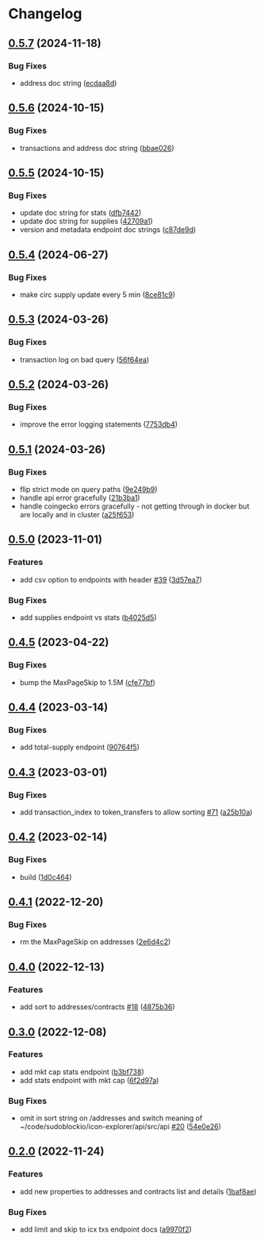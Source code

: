 # Changelog

## [0.5.7](https://github.com/sudoblockio/icon-go-api/compare/v0.5.6...v0.5.7) (2024-11-18)


### Bug Fixes

* address doc string ([ecdaa8d](https://github.com/sudoblockio/icon-go-api/commit/ecdaa8d1e636767b4c319bb5f571a3645800a207))

## [0.5.6](https://github.com/sudoblockio/icon-go-api/compare/v0.5.5...v0.5.6) (2024-10-15)


### Bug Fixes

* transactions and address doc string ([bbae026](https://github.com/sudoblockio/icon-go-api/commit/bbae0269689d3fdc42758d3a86b7a3480855c168))

## [0.5.5](https://github.com/sudoblockio/icon-go-api/compare/v0.5.4...v0.5.5) (2024-10-15)


### Bug Fixes

* update doc string for stats ([dfb7442](https://github.com/sudoblockio/icon-go-api/commit/dfb74428f10adb28f2453a14ec00ba8c8a6a88cb))
* update doc string for supplies ([42709a1](https://github.com/sudoblockio/icon-go-api/commit/42709a18ad90aaa34b3f87ca5521aadd7401d5c6))
* version and metadata endpoint doc strings ([c87de9d](https://github.com/sudoblockio/icon-go-api/commit/c87de9dac3264b68e61b08e48c30d77d6138cdca))

## [0.5.4](https://github.com/sudoblockio/icon-go-api/compare/v0.5.3...v0.5.4) (2024-06-27)


### Bug Fixes

* make circ supply update every 5 min ([8ce81c9](https://github.com/sudoblockio/icon-go-api/commit/8ce81c9fbc72fd23809e183fbf62a22ba0faa554))

## [0.5.3](https://github.com/sudoblockio/icon-go-api/compare/v0.5.2...v0.5.3) (2024-03-26)


### Bug Fixes

* transaction log on bad query ([56f64ea](https://github.com/sudoblockio/icon-go-api/commit/56f64eab788e489905b7b146bcaeda7c8c0b7a6c))

## [0.5.2](https://github.com/sudoblockio/icon-go-api/compare/v0.5.1...v0.5.2) (2024-03-26)


### Bug Fixes

* improve the error logging statements ([7753db4](https://github.com/sudoblockio/icon-go-api/commit/7753db48272f98861b7b71aea2928a85695f7ca1))

## [0.5.1](https://github.com/sudoblockio/icon-go-api/compare/v0.5.0...v0.5.1) (2024-03-26)


### Bug Fixes

* flip strict mode on query paths ([9e249b9](https://github.com/sudoblockio/icon-go-api/commit/9e249b931308597aac2da426afc866231c5fd5a1))
* handle api error gracefully ([21b3ba1](https://github.com/sudoblockio/icon-go-api/commit/21b3ba1b40d648d4b2be2e1cfe912479c0bd2f1b))
* handle coingecko errors gracefully - not getting through in docker but are locally and in cluster ([a25f653](https://github.com/sudoblockio/icon-go-api/commit/a25f653a328ff43c4f447c46ef534e6a7f1bd216))

## [0.5.0](https://github.com/sudoblockio/icon-go-api/compare/v0.4.5...v0.5.0) (2023-11-01)


### Features

* add csv option to endpoints with header [#39](https://github.com/sudoblockio/icon-go-api/issues/39) ([3d57ea7](https://github.com/sudoblockio/icon-go-api/commit/3d57ea71b49f310bbbb3560961adf4e650df539f))


### Bug Fixes

* add supplies endpoint vs stats ([b4025d5](https://github.com/sudoblockio/icon-go-api/commit/b4025d59b98899819234c0b117608cac3a0420ff))

## [0.4.5](https://github.com/sudoblockio/icon-go-api/compare/v0.4.4...v0.4.5) (2023-04-22)


### Bug Fixes

* bump the MaxPageSkip to 1.5M ([cfe77bf](https://github.com/sudoblockio/icon-go-api/commit/cfe77bfce7de2598c5ba6a2c6da860b1ca29a525))

## [0.4.4](https://github.com/sudoblockio/icon-go-api/compare/v0.4.3...v0.4.4) (2023-03-14)


### Bug Fixes

* add total-supply endpoint ([90764f5](https://github.com/sudoblockio/icon-go-api/commit/90764f5e6bc1ba0ed684a8762792ad9bd26c32db))

## [0.4.3](https://github.com/sudoblockio/icon-go-api/compare/v0.4.2...v0.4.3) (2023-03-01)


### Bug Fixes

* add transaction_index to token_transfers to allow sorting [#71](https://github.com/sudoblockio/icon-go-api/issues/71) ([a25b10a](https://github.com/sudoblockio/icon-go-api/commit/a25b10a7e583aa1fb98e30988ba9ab551747a39c))

## [0.4.2](https://github.com/sudoblockio/icon-go-api/compare/v0.4.1...v0.4.2) (2023-02-14)


### Bug Fixes

* build ([1d0c464](https://github.com/sudoblockio/icon-go-api/commit/1d0c4641b0aa72466f88dcebb21b74c5543d6713))

## [0.4.1](https://github.com/sudoblockio/icon-go-api/compare/v0.4.0...v0.4.1) (2022-12-20)


### Bug Fixes

* rm the MaxPageSkip on addresses ([2e6d4c2](https://github.com/sudoblockio/icon-go-api/commit/2e6d4c294ecaa08caa9612c1ffef23f8f7beed70))

## [0.4.0](https://github.com/sudoblockio/icon-go-api/compare/v0.3.0...v0.4.0) (2022-12-13)


### Features

* add sort to addresses/contracts [#18](https://github.com/sudoblockio/icon-go-api/issues/18) ([4875b36](https://github.com/sudoblockio/icon-go-api/commit/4875b366e8d782117384cae68cc92f5a399340cd))

## [0.3.0](https://github.com/sudoblockio/icon-go-api/compare/v0.2.0...v0.3.0) (2022-12-08)


### Features

* add mkt cap stats endpoint ([b3bf738](https://github.com/sudoblockio/icon-go-api/commit/b3bf73882bb3271d2b26f665e68a67edf7d20e23))
* add stats endpoint with mkt cap ([6f2d97a](https://github.com/sudoblockio/icon-go-api/commit/6f2d97a43e48d2363d6d214ad5f53b922cc53638))


### Bug Fixes

* omit  in sort string on /addresses and switch meaning of ~/code/sudoblockio/icon-explorer/api/src/api [#20](https://github.com/sudoblockio/icon-go-api/issues/20) ([54e0e26](https://github.com/sudoblockio/icon-go-api/commit/54e0e26f15a19a4b78f5d932bd2fd15e9d98a1b8))

## [0.2.0](https://github.com/sudoblockio/icon-go-api/compare/v0.1.6...v0.2.0) (2022-11-24)


### Features

* add new properties to addresses and contracts list and details ([1baf8ae](https://github.com/sudoblockio/icon-go-api/commit/1baf8ae15d71c9ea24dbb1d77c069ea1b54dd8d9))


### Bug Fixes

* add limit and skip to icx txs endpoint docs ([a9970f2](https://github.com/sudoblockio/icon-go-api/commit/a9970f27cf40fd6564b51809d7e2f3c90e9d7719))
